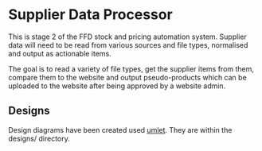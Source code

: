 # Supplier Data Processor
This is stage 2 of the FFD stock and pricing automation system. Supplier data will need to be read from various sources and file types, normalised and output as actionable items.

The goal is to read a variety of file types, get the supplier items from them, compare them to the website and output pseudo-products which can be uploaded to the website after being approved by a website admin.

## Designs
Design diagrams have been created used [umlet](https://www.umlet.com/). They are within the designs/ directory.
